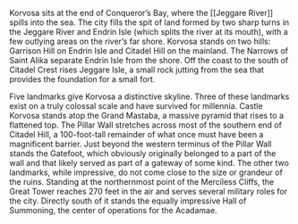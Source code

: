 Korvosa sits at the end of Conqueror’s Bay, where the [[Jeggare River]] spills into the sea. The city fills the spit of land formed by two sharp turns in the Jeggare River and Endrin Isle (which splits the river at its mouth), with a few outlying areas on the river’s far shore. Korvosa stands on two hills: Garrison Hill on Endrin Isle and Citadel Hill on the mainland. The Narrows of Saint Alika separate Endrin Isle from the shore. Off the coast to the south of Citadel Crest rises Jeggare Isle, a small rock jutting from the sea that provides the foundation for a small fort.

Five landmarks give Korvosa a distinctive skyline. Three of these landmarks exist on a truly colossal scale and have survived for millennia. Castle Korvosa stands atop the Grand Mastaba, a massive pyramid that rises to a flattened top. The Pillar Wall stretches across most of the southern end of Citadel Hill, a 100-foot-tall remainder of what once must have been a magnificent barrier. Just beyond the western terminus of the Pillar Wall stands the Gatefoot, which obviously originally belonged to a part of the wall and that likely served as part of a gateway of some kind. The other two landmarks, while impressive, do not come close to the size or grandeur of the ruins. Standing at the northernmost point of the Merciless Cliffs, the Great Tower reaches 270 feet in the air and serves several military roles for the city. Directly south of it stands the equally impressive Hall of Summoning, the center of operations for the Acadamae.